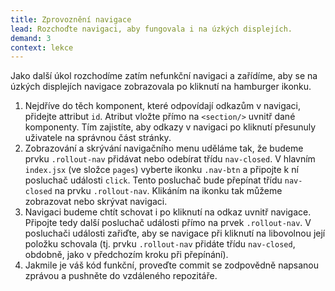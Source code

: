 ```yaml
---
title: Zprovoznění navigace
lead: Rozchoďte navigaci, aby fungovala i na úzkých displejích.
demand: 3
context: lekce
---
```


Jako další úkol rozchodíme zatím nefunkční navigaci a zařídíme, aby se na úzkých displejích navigace zobrazovala po kliknutí na hamburger ikonku.

1. Nejdříve do těch komponent, které odpovídají odkazům v navigaci, přidejte attribut `id`. Atribut vložte přímo na `<section/>` uvnitř dané komponenty. Tím zajistíte, aby odkazy v navigaci po kliknutí přesunuly uživatele na správnou část stránky.
1. Zobrazování a skrývání navigačního menu uděláme tak, že budeme prvku `.rollout-nav` přidávat nebo odebírat třídu `nav-closed`. V hlavním `index.jsx` (ve složce `pages`) vyberte ikonku `.nav-btn` a připojte k ní posluchač události `click`. Tento posluchač bude přepínat třídu `nav-closed` na prvku `.rollout-nav`. Klikáním na ikonku tak můžeme zobrazovat nebo skrývat navigaci.
1. Navigaci budeme chtít schovat i po kliknutí na odkaz uvnitř navigace. Připojte tedy další posluchač události přímo na prvek `.rollout-nav`. V posluchači události zařiďte, aby se navigace při kliknutí na libovolnou její položku schovala (tj. prvku `.rollout-nav` přidáte třídu `nav-closed`, obdobně, jako v předchozím kroku při přepínání).
1. Jakmile je váš kód funkční, proveďte commit se zodpovědně napsanou zprávou a pushněte do vzdáleného repozitáře.
